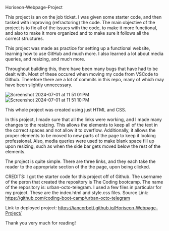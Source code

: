 Horiseon-Webpage-Project

This project is an on the job ticket. I was given some starter code, and then tasked with improving (refractoring)
the code. The main objective of the project is to fix all of the issues with the code, to make it more functional, and also
to make it more organized and to make sure it follows all the correct structures.

This project was made as practice for setting up a functional website, learning how to use GitHub and much more. I also 
learned a lot about media queries, and resizing, and much more.

Throughout building this, there have been many bugs that have had to be dealt with. Most of these occured when moving my code 
from VSCode to Github. Therefore there are a lot of commits in this repo, many of which may have been slightly unnecessary.

![Screenshot 2024-07-01 at 11 51 01 PM](https://github.com/iancorbett/Horiseon-Webpage-Project/assets/173033492/50e2d71f-a935-49ca-896e-f0610fd3682a)
![Screenshot 2024-07-01 at 11 51 10 PM](https://github.com/iancorbett/Horiseon-Webpage-Project/assets/173033492/90f72331-707c-4091-881b-a83702837179)

This whole project was created using just HTML and CSS.

In this project, I made sure that all the links were working, and I made many changes to the resizing. This allows
the elements to keep all of the text in the correct spaces and not allow it to overflow. Additionally, it allows the proper elements to be moved to
new parts of the page to keep it looking professional. Also, media queries were used to make blank space fill up upon resizing, such as when the side bar gets 
moved below the rest of the elements.

The project is quite simple. There are three links, and they each take the reader to the appropriate section of the the page, 
upon being clicked.

CREDITS: I got the starter code for this project off of Github. The username of the peron that created the repository is
The Coding bootcamp. The name of the repository is: urban-octo-telegram. I used a few files in particular for my project.
These are the index.html and style.css files.
Source Link: https://github.com/coding-boot-camp/urban-octo-telegram

Link to deployed project: https://iancorbett.github.io/Horiseon-Webpage-Project/

Thank you very much for reading!
